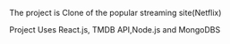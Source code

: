 The project is Clone of the popular streaming site(Netflix)

Project Uses React.js, TMDB API,Node.js and MongoDBS